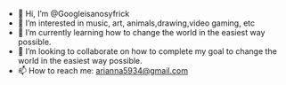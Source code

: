 - 👋 Hi, I’m @Googleisanosyfrick
- 👀 I’m interested in music, art, animals,drawing,video gaming, etc
- 🌱 I’m currently learning how to change the world in the easiest way possible. 
- 💞️ I’m looking to collaborate on how to complete my goal to change the world in the easiest way possible. 
- 📫 How to reach me: arianna5934@gmail.com

<!---
Googleisanosyfrick/Googleisanosyfrick is a ✨ special ✨ repository because its `README.md` (this file) appears on your GitHub profile.
You can click the Preview link to take a look at your changes.
--->
